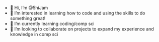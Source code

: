- 👋 Hi, I’m @5hiJam
- 👀 I’m interested in learning how to code and using the skills to do something great!
- 🌱 I’m currently learning coding/comp sci
- 💞️ I’m looking to collaborate on projects to expand my experience and knowledge in comp sci

<!---
5hiJam/5hiJam is a ✨ special ✨ repository because its `README.md` (this file) appears on your GitHub profile.
You can click the Preview link to take a look at your changes.
--->
